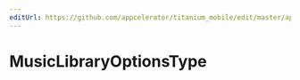 ```yaml
---
editUrl: https://github.com/appcelerator/titanium_mobile/edit/master/apidoc/Titanium/Media/Media.yml
---
```

# MusicLibraryOptionsType

<TypeHeader/>

<ApiDocs/>
